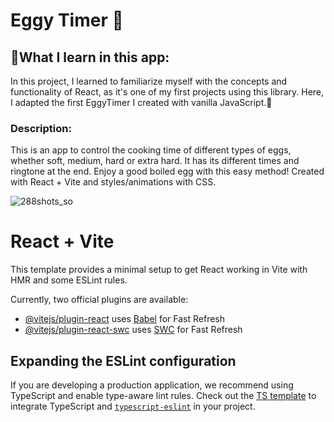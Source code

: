<h1>Eggy Timer 🥚</h1>
<h2>🧠What I learn in this app:</h2>

<p>In this project, I learned to familiarize myself with the concepts and functionality of React, as it's one of my first projects using this library. Here, I adapted the first EggyTimer I created with vanilla JavaScript.🍦 </p>

<h3>Description:</h3>
<p>
  This is an app to control the cooking time of different types of eggs, whether soft, medium, hard or extra hard. It has its different times and ringtone at the end. Enjoy a good boiled egg with this easy method! Created with React + Vite and styles/animations with CSS.
</p>


![288shots_so](https://github.com/user-attachments/assets/a144ed7c-2247-480f-86be-f4a51222eab7)

# React + Vite

This template provides a minimal setup to get React working in Vite with HMR and some ESLint rules.

Currently, two official plugins are available:

- [@vitejs/plugin-react](https://github.com/vitejs/vite-plugin-react/blob/main/packages/plugin-react/README.md) uses [Babel](https://babeljs.io/) for Fast Refresh
- [@vitejs/plugin-react-swc](https://github.com/vitejs/vite-plugin-react-swc) uses [SWC](https://swc.rs/) for Fast Refresh

## Expanding the ESLint configuration

If you are developing a production application, we recommend using TypeScript and enable type-aware lint rules. Check out the [TS template](https://github.com/vitejs/vite/tree/main/packages/create-vite/template-react-ts) to integrate TypeScript and [`typescript-eslint`](https://typescript-eslint.io) in your project.
